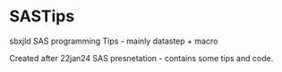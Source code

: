 # SASTips
sbxjld SAS programming Tips  - mainly datastep + macro

Created after 22jan24 SAS presnetation - contains some tips and code.
